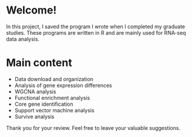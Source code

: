 # Welcome!
In this project, I saved the program I wrote when I completed my graduate studies. These programs are written in R and are mainly used for RNA-seq data analysis.

# Main content
- Data download and organization
- Analysis of gene expression differences
- WGCNA analysis
- Functional enrichment analysis
- Core gene identification
- Support vector machine analysis
- Survive analysis


Thank you for your review. Feel free to leave your valuable suggestions.
